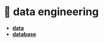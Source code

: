 # :ribbon: data engineering

- **[data](./data%20engineering/data.md")**
- **[database](./data%20engineering/database.md)**

<!-- :gem: [programming language](./data%20engineering/programming%20language.md) <br> -->
